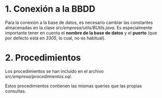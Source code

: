 # 1. Conexión a la BBDD
Para la conexión a la base de datos, es necesario cambiar las constantes almacenadas en la clase *src/empresa/utils/BUtils.java*.
Es especialmente importante tener en cuenta el **nombre de la base de datos** y el **puerto** (que por defecto está en *3305*, lo cual, no es habitual).

# 2. Procedimientos
Los procedimientos se han incluído en el archivo *src/empresa/procedimientos.sql*.

Estos procedimientos contienen las mismas queries que las propias consultas.